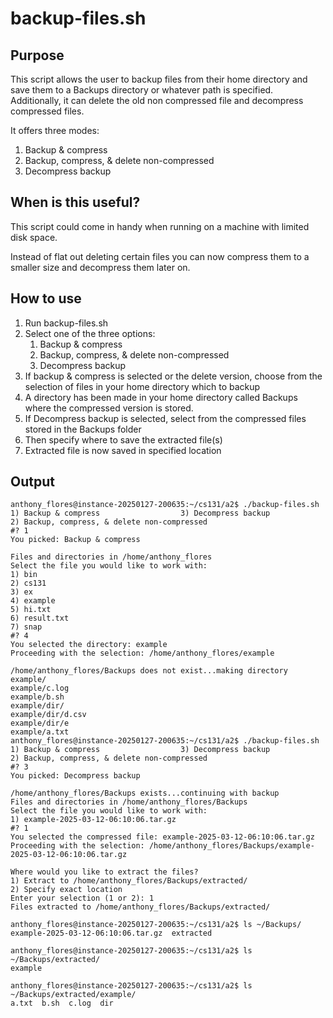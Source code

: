 # backup-files.sh
## Purpose
This script allows the user to backup files from their home directory and save them to a Backups directory or whatever path is specified. Additionally, it can delete the old non compressed file and decompress compressed files.

It offers three modes:
1. Backup & compress
2. Backup, compress, & delete non-compressed
3. Decompress backup

## When is this useful?
This script could come in handy when running on a machine with limited disk space.

Instead of flat out deleting certain files you can now compress them to a smaller size and decompress them later on.

## How to use
1. Run backup-files.sh
2. Select one of the three options:
    1. Backup & compress
    2. Backup, compress, & delete non-compressed
    3. Decompress backup
3. If backup & compress is selected or the delete version, choose from the selection of files in your home directory which to backup
4. A directory has been made in your home directory called Backups where the compressed version is stored.
5. If Decompress backup is selected, select from the compressed files stored in the Backups folder
6. Then specify where to save the extracted file(s)
7. Extracted file is now saved in specified location

## Output
```
anthony_flores@instance-20250127-200635:~/cs131/a2$ ./backup-files.sh
1) Backup & compress			      3) Decompress backup
2) Backup, compress, & delete non-compressed
#? 1
You picked: Backup & compress

Files and directories in /home/anthony_flores
Select the file you would like to work with:
1) bin
2) cs131
3) ex
4) example
5) hi.txt
6) result.txt
7) snap
#? 4
You selected the directory: example
Proceeding with the selection: /home/anthony_flores/example

/home/anthony_flores/Backups does not exist...making directory
example/
example/c.log
example/b.sh
example/dir/
example/dir/d.csv
example/dir/e
example/a.txt
anthony_flores@instance-20250127-200635:~/cs131/a2$ ./backup-files.sh
1) Backup & compress			      3) Decompress backup
2) Backup, compress, & delete non-compressed
#? 3
You picked: Decompress backup

/home/anthony_flores/Backups exists...continuing with backup
Files and directories in /home/anthony_flores/Backups
Select the file you would like to work with:
1) example-2025-03-12-06:10:06.tar.gz
#? 1
You selected the compressed file: example-2025-03-12-06:10:06.tar.gz
Proceeding with the selection: /home/anthony_flores/Backups/example-2025-03-12-06:10:06.tar.gz

Where would you like to extract the files?
1) Extract to /home/anthony_flores/Backups/extracted/
2) Specify exact location
Enter your selection (1 or 2): 1
Files extracted to /home/anthony_flores/Backups/extracted/

anthony_flores@instance-20250127-200635:~/cs131/a2$ ls ~/Backups/
example-2025-03-12-06:10:06.tar.gz  extracted

anthony_flores@instance-20250127-200635:~/cs131/a2$ ls ~/Backups/extracted/
example

anthony_flores@instance-20250127-200635:~/cs131/a2$ ls ~/Backups/extracted/example/
a.txt  b.sh  c.log  dir
```
